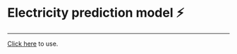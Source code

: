 # Electricity prediction model ⚡
---
[Click here](https://www.youtube.com/watch?v=xvFZjo5PgG0) to use.
